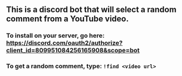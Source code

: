## This is a discord bot that will select a random comment from a YouTube video.
### To install on your server, go here: https://discord.com/oauth2/authorize?client_id=809951084256165908&scope=bot

### To get a random comment, type: `!find <video url>`